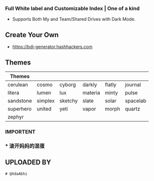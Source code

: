 ### Full White label and Customizable Index | One of a kind

* Supports Both My and Team/Shared Drives with Dark Mode.
## Create Your Own 
* https://bdi-generator.hashhackers.com

## Themes

| Themes    |         |         |         |        |          |
|-----------|---------|---------|---------|--------|----------|
| cerulean  | cosmo   | cyborg  | darkly  | flatly | journal  |
| litera    | lumen   | lux     | materia | minty  | pulse    |
| sandstone | simplex | sketchy | slate   | solar  | spacelab |
| superhero | united  | yeti    | vapor   | morph  | quartz   |    
| zephyr    |

### IMPORTENT
### * 滚开妈妈的混蛋

## UPLOADED BY
```
# @XdaAbhi


